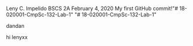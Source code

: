 Leny C. Impelido
BSCS 2A
February 4, 2020
My first GitHub commit!"# 18-020001-CmpSc-132-Lab-1" 
"# 18-020001-CmpSc-132-Lab-1" 



dandan



hi lenyxx

